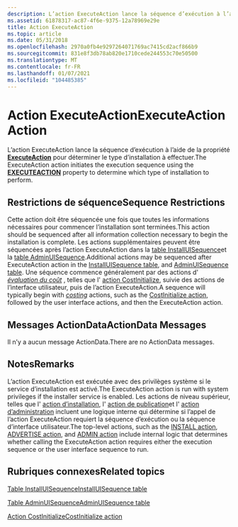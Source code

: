 ```yaml
---
description: L’action ExecuteAction lance la séquence d’exécution à l’aide de la propriété EXECUTEACTION pour déterminer le type d’installation à effectuer.
ms.assetid: 61878317-ac87-4f6e-9375-12a78969e29e
title: Action ExecuteAction
ms.topic: article
ms.date: 05/31/2018
ms.openlocfilehash: 2970a0fb4e9297264071769ac7415cd2acf866b9
ms.sourcegitcommit: 831e8f3db78ab820e1710cede244553c70e50500
ms.translationtype: MT
ms.contentlocale: fr-FR
ms.lasthandoff: 01/07/2021
ms.locfileid: "104485385"
---
```

# <a name="executeaction-action"></a><span data-ttu-id="baaec-103">Action ExecuteAction</span><span class="sxs-lookup"><span data-stu-id="baaec-103">ExecuteAction Action</span></span>

<span data-ttu-id="baaec-104">L’action ExecuteAction lance la séquence d’exécution à l’aide de la propriété [**ExecuteAction**](executeaction.md) pour déterminer le type d’installation à effectuer.</span><span class="sxs-lookup"><span data-stu-id="baaec-104">The ExecuteAction action initiates the execution sequence using the [**EXECUTEACTION**](executeaction.md) property to determine which type of installation to perform.</span></span>

## <a name="sequence-restrictions"></a><span data-ttu-id="baaec-105">Restrictions de séquence</span><span class="sxs-lookup"><span data-stu-id="baaec-105">Sequence Restrictions</span></span>

<span data-ttu-id="baaec-106">Cette action doit être séquencée une fois que toutes les informations nécessaires pour commencer l’installation sont terminées.</span><span class="sxs-lookup"><span data-stu-id="baaec-106">This action should be sequenced after all information collection necessary to begin the installation is complete.</span></span> <span data-ttu-id="baaec-107">Les actions supplémentaires peuvent être séquencées après l’action ExecuteAction dans la [table InstallUISequence](installuisequence-table.md)et la [table AdminUISequence](adminuisequence-table.md).</span><span class="sxs-lookup"><span data-stu-id="baaec-107">Additional actions may be sequenced after ExecuteAction action in the [InstallUISequence table](installuisequence-table.md), and [AdminUISequence table](adminuisequence-table.md).</span></span> <span data-ttu-id="baaec-108">Une séquence commence généralement par des actions d' [*évaluation du coût*](c-gly.md) , telles que l' [action CostInitialize](costinitialize-action.md), suivie des actions de l’interface utilisateur, puis de l’action ExecuteAction.</span><span class="sxs-lookup"><span data-stu-id="baaec-108">A sequence will typically begin with [*costing*](c-gly.md) actions, such as the [CostInitialize action](costinitialize-action.md), followed by the user interface actions, and then the ExecuteAction action.</span></span>

## <a name="actiondata-messages"></a><span data-ttu-id="baaec-109">Messages ActionData</span><span class="sxs-lookup"><span data-stu-id="baaec-109">ActionData Messages</span></span>

<span data-ttu-id="baaec-110">Il n’y a aucun message ActionData.</span><span class="sxs-lookup"><span data-stu-id="baaec-110">There are no ActionData messages.</span></span>

## <a name="remarks"></a><span data-ttu-id="baaec-111">Notes</span><span class="sxs-lookup"><span data-stu-id="baaec-111">Remarks</span></span>

<span data-ttu-id="baaec-112">L’action ExecuteAction est exécutée avec des privilèges système si le service d’installation est activé.</span><span class="sxs-lookup"><span data-stu-id="baaec-112">The ExecuteAction action is run with system privileges if the installer service is enabled.</span></span> <span data-ttu-id="baaec-113">Les actions de niveau supérieur, telles que l' [action d’installation](install-action.md), l' [action de publication](advertise-action.md)et l' [action d’administration](admin-action.md) incluent une logique interne qui détermine si l’appel de l’action ExecuteAction requiert la séquence d’exécution ou la séquence d’interface utilisateur.</span><span class="sxs-lookup"><span data-stu-id="baaec-113">The top-level actions, such as the [INSTALL action](install-action.md), [ADVERTISE action](advertise-action.md), and [ADMIN action](admin-action.md) include internal logic that determines whether calling the ExecuteAction action requires either the execution sequence or the user interface sequence to run.</span></span>

## <a name="related-topics"></a><span data-ttu-id="baaec-114">Rubriques connexes</span><span class="sxs-lookup"><span data-stu-id="baaec-114">Related topics</span></span>

<dl> <dt>

[<span data-ttu-id="baaec-115">Table InstallUISequence</span><span class="sxs-lookup"><span data-stu-id="baaec-115">InstallUISequence table</span></span>](installuisequence-table.md)
</dt> <dt>

[<span data-ttu-id="baaec-116">Table AdminUISequence</span><span class="sxs-lookup"><span data-stu-id="baaec-116">AdminUISequence table</span></span>](adminuisequence-table.md)
</dt> <dt>

[<span data-ttu-id="baaec-117">Action CostInitialize</span><span class="sxs-lookup"><span data-stu-id="baaec-117">CostInitialize action</span></span>](costinitialize-action.md)
</dt> </dl>

 

 



